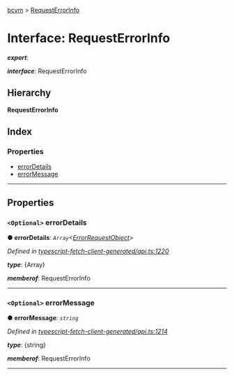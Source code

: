 [bcvm](../README.md) > [RequestErrorInfo](../interfaces/requesterrorinfo.md)

# Interface: RequestErrorInfo

*__export__*: 

*__interface__*: RequestErrorInfo

## Hierarchy

**RequestErrorInfo**

## Index

### Properties

* [errorDetails](requesterrorinfo.md#errordetails)
* [errorMessage](requesterrorinfo.md#errormessage)

---

## Properties

<a id="errordetails"></a>

### `<Optional>` errorDetails

**● errorDetails**: *`Array`<[ErrorRequestObject](errorrequestobject.md)>*

*Defined in [typescript-fetch-client-generated/api.ts:1220](https://github.com/boardwalktech/Boardwalk-Client-Virtual-Machine-JS/blob/bd51c2e/typescript/src/typescript-fetch-client-generated/api.ts#L1220)*

*__type__*: {Array<ErrorRequestObject>}

*__memberof__*: RequestErrorInfo

___
<a id="errormessage"></a>

### `<Optional>` errorMessage

**● errorMessage**: *`string`*

*Defined in [typescript-fetch-client-generated/api.ts:1214](https://github.com/boardwalktech/Boardwalk-Client-Virtual-Machine-JS/blob/bd51c2e/typescript/src/typescript-fetch-client-generated/api.ts#L1214)*

*__type__*: {string}

*__memberof__*: RequestErrorInfo

___

